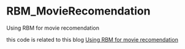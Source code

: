 # RBM_MovieRecomendation
Using RBM for movie recomendation

this code is related to this blog [Using RBM for movie recomendation](http://blog.csdn.net/u010223750/article/details/61196549)
